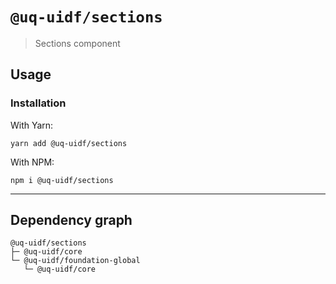 # `@uq-uidf/sections`

> Sections component

## Usage

### Installation

With Yarn:
```shell
yarn add @uq-uidf/sections
```

With NPM:
```shell
npm i @uq-uidf/sections
```

---

## Dependency graph

```shell
@uq-uidf/sections
├─ @uq-uidf/core
└─ @uq-uidf/foundation-global
   └─ @uq-uidf/core
```
